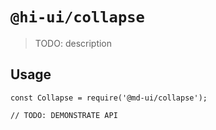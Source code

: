 # `@hi-ui/collapse`

> TODO: description

## Usage

```
const Collapse = require('@md-ui/collapse');

// TODO: DEMONSTRATE API
```
